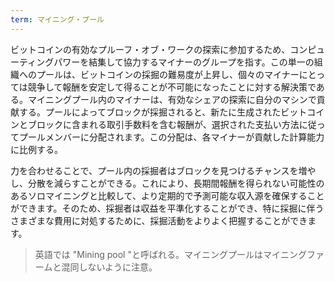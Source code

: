 ```yaml
---
term: マイニング・プール
---
```

ビットコインの有効なプルーフ・オブ・ワークの探索に参加するため、コンピューティングパワーを結集して協力するマイナーのグループを指す。この単一の組織へのプールは、ビットコインの採掘の難易度が上昇し、個々のマイナーにとっては競争して報酬を安定して得ることが不可能になったことに対する解決策である。マイニングプール内のマイナーは、有効なシェアの探索に自分のマシンで貢献する。プールによってブロックが採掘されると、新たに生成されたビットコインとブロックに含まれる取引手数料を含む報酬が、選択された支払い方法に従ってプールメンバーに分配されます。この分配は、各マイナーが貢献した計算能力に比例する。

力を合わせることで、プール内の採掘者はブロックを見つけるチャンスを増やし、分散を減らすことができる。これにより、長期間報酬を得られない可能性のあるソロマイニングと比較して、より定期的で予測可能な収入源を確保することができます。そのため、採掘者は収益を平準化することができ、特に採掘に伴うさまざまな費用に対処するために、採掘活動をよりよく把握することができます。

> 英語では "Mining pool "と呼ばれる。マイニングプールはマイニングファームと混同しないように注意。